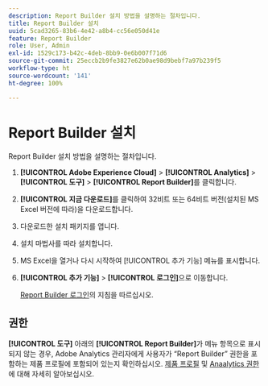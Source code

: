 ```yaml
---
description: Report Builder 설치 방법을 설명하는 절차입니다.
title: Report Builder 설치
uuid: 5cad3265-83b6-4e42-a8b4-cc56e050d41e
feature: Report Builder
role: User, Admin
exl-id: 1529c173-b42c-4deb-8bb9-0e6b007f71d6
source-git-commit: 25eccb2b9fe3827e62b0ae98d9bebf7a97b239f5
workflow-type: ht
source-wordcount: '141'
ht-degree: 100%

---
```


# Report Builder 설치

Report Builder 설치 방법을 설명하는 절차입니다.

1. **[!UICONTROL Adobe Experience Cloud]** > **[!UICONTROL Analytics]** > **[!UICONTROL 도구]** > **[!UICONTROL Report Builder]**&#x200B;를 클릭합니다.
1. **[!UICONTROL 지금 다운로드]**&#x200B;를 클릭하여 32비트 또는 64비트 버전(설치된 MS Excel 버전에 따라)을 다운로드합니다.
1. 다운로드한 설치 패키지를 엽니다.
1. 설치 마법사를 따라 설치합니다.
1. MS Excel을 열거나 다시 시작하여 [!UICONTROL 추가 기능] 메뉴를 표시합니다.
1. **[!UICONTROL 추가 기능]** > **[!UICONTROL 로그인]**&#x200B;으로 이동합니다.

   [Report Builder 로그인](/help/analyze/report-builder/setup/login.md)의 지침을 따르십시오.

## 권한

**[!UICONTROL 도구]** 아래의 **[!UICONTROL Report Builder]**&#x200B;가 메뉴 항목으로 표시되지 않는 경우, Adobe Analytics 관리자에게 사용자가 “Report Builder” 권한을 포함하는 제품 프로필에 포함되어 있는지 확인하십시오. [제품 프로필](https://experienceleague.adobe.com/docs/analytics/admin/admin-console/permissions/product-profile.html) 및 [Anaalytics 권한](https://experienceleague.adobe.com/docs/analytics/admin/admin-console/permissions/analytics-tools.html)에 대해 자세히 알아보십시오.
